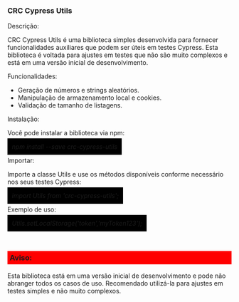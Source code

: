 ### CRC Cypress Utils

Descrição:

CRC Cypress Utils é uma biblioteca simples desenvolvida para fornecer funcionalidades auxiliares que podem ser úteis em testes Cypress. Esta biblioteca é voltada para ajustes em testes que não são muito complexos e está em uma versão inicial de desenvolvimento.

Funcionalidades:

<ul>
    <li>Geração de números e strings aleatórios.</li>
    <li>Manipulação de armazenamento local e cookies.</li>
    <li>Validação de tamanho de listagens.</li>
</ul>

Instalação:

Você pode instalar a biblioteca via npm:

<span style="background-color:black; padding: 10px;">*npm install --save crc-cypress-utils*</span>

Importar:

Importe a classe Utils e use os métodos disponíveis conforme necessário nos seus testes Cypress:

<span style="background-color:black; padding: 10px;">*import Utils from 'crc-cypress-utils';*</span>

Exemplo de uso:

<span style="background-color:black; padding: 10px;">*Utils.setLocalStorage('token','myToken123');*</span>

<br>

<h3 style="background-color:red; padding: 5px;">Aviso:</h3>

Esta biblioteca está em uma versão inicial de desenvolvimento e pode não abranger todos os casos de uso. 
Recomendado utilizá-la para ajustes em testes simples e não muito complexos.